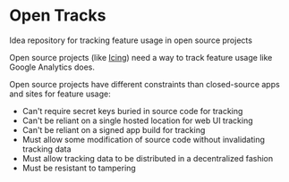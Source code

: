 # Open Tracks

Idea repository for tracking feature usage in open source projects

Open source projects (like [Icing](https://github.com/kg6zvp/icing-server)) need a way to track feature usage like Google Analytics does.

Open source projects have different constraints than closed-source apps and sites for feature usage:

- Can't require secret keys buried in source code for tracking
- Can't be reliant on a single hosted location for web UI tracking
- Can't be reliant on a signed app build for tracking
- Must allow some modification of source code without invalidating tracking data
- Must allow tracking data to be distributed in a decentralized fashion
- Must be resistant to tampering
